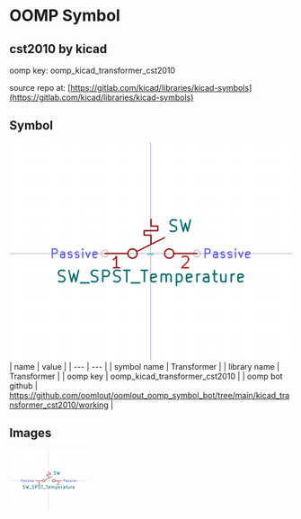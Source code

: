 # OOMP Symbol  
## cst2010  by kicad  
  
oomp key: oomp_kicad_transformer_cst2010  
  
source repo at: [https://gitlab.com/kicad/libraries/kicad-symbols](https://gitlab.com/kicad/libraries/kicad-symbols)  
## Symbol  
  
[![working.png](working_600.png)](working.png)  
| name | value | 
| --- | --- | 
| symbol name | Transformer | 
| library name | Transformer | 
| oomp key | oomp_kicad_transformer_cst2010 | 
| oomp bot github | https://github.com/oomlout/oomlout_oomp_symbol_bot/tree/main/kicad_transformer_cst2010/working | 
## Images  
  
[![working.png](working_140.png)](working.png)  
